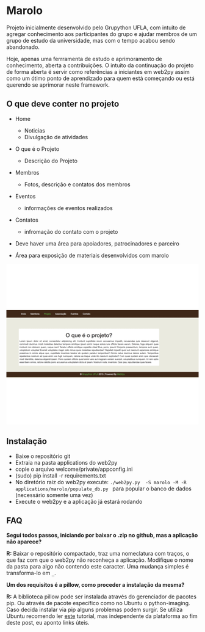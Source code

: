 Marolo
======

Projeto inicialmente desenvolvido pelo Grupython UFLA, com intuito de
agregar conhecimento aos participantes do grupo e ajudar membros de
um grupo de estudo da universidade, mas com o tempo acabou sendo abandonado.

Hoje, apenas uma ferrramenta de estudo e aprimoramento de conhecimento,
aberta a contribuições. O intuito da continuação do projeto de forma aberta
é servir como referências a iniciantes  em web2py assim como um ótimo
ponto de aprendizado para quem está começando ou está querendo se aprimorar
neste framework.

O que deve conter no projeto
----------------------------

- Home

  - Noticias
  - Divulgação de atividades

- O que é o Projeto

  - Descrição do Projeto

- Membros

  - Fotos, descrição e contatos dos membros

- Eventos

  - informações de eventos realizados

- Contatos
  - infromação do contato com o projeto

- Deve haver uma área para apoiadores, patrocinadores e parceiro
- Área para exposição de materiais desenvolvidos com marolo


![Screenshot](static/images/screenshot.gif?raw=true)



Instalação
----------

- Baixe o repositório git
- Extraia na pasta applications do web2py
- copie o arquivo welcome/private/appconfig.ini
- (sudo) pip install -r requirements.txt
- No diretório raiz do web2py execute: `./web2py.py  -S marolo -M -R applications/marolo/populate_db.py ` para popular o banco de dados (necessário somente uma vez)
- Execute o web2py e a aplicação já estará rodando

FAQ
---

**Segui todos passos, iniciando por baixar o .zip no github,
mas a aplicação não aparece?**

**R:** Baixar o repositório compactado, traz uma nomeclatura com traços,
o que faz com que o web2py não reconheça a aplicação. Modifique o nome
da pasta para algo não contendo este caracter. Uma mudança simples é
transforma-lo em `_`.

**Um dos requisitos é a pillow, como proceder a instalação da mesma?**

**R:** A biblioteca pillow pode ser instalada através do gerenciador de
pacotes pip. Ou através de pacote específico como no Ubuntu o python-imaging.
Caso decida instalar via pip alguns problemas podem surgir.
Se utiliza Ubuntu recomendo ler
[este](http://cassiobotaro.github.io/instalando-pillow.html) tutorial,
mas independente da plataforma ao fim deste post, eu aponto links úteis.
